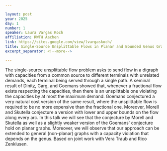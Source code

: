 ```yaml
---

layout: post
year: 2025
day: 1
number: 1
speaker: Laura Vargas Koch
affiliation: RWTH Aachen
link: https://sites.google.com/view/lvargaskoch/
title: Single-Source Unsplittable Flows in Planar and Bounded Genus Graphs
excerpt_separator: <!--more-->

---
```


The single-source unsplittable flow problem asks to send flow in a digraph with capacities from a common source to different terminals with unrelated demands, each terminal being served through a single path. A seminal result of Dinitz, Garg, and Goemans showed that, whenever a fractional flow exists respecting the capacities, then there is an unsplittable one violating the capacities by at most the maximum demand. Goemans conjectured a very natural cost version of the same result, where the unsplittable flow is required to be no more expensive than the fractional one. Moreover, Morell and Skutella conjecture a version with lower and upper bounds on the flow along every arc. 
In this talk we will see that the conjecture by Morell and Skutella as well as a slightly weaker version of the Goemans' conjecture hold on planar graphs. Moreover, we will observe that our approach can be extended to general (non-planar) graphs with a capacity violation that depends on the genus.
Based on joint work with Vera Traub and Rico Zenklusen.

<!--more-->
